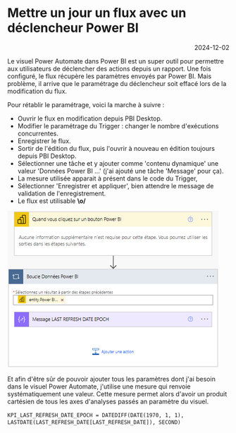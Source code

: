 # Mettre un jour un flux avec un déclencheur Power BI

<p style="text-align: right;">2024-12-02</p>

Le visuel Power Automate dans Power BI est un super outil pour permettre aux utilisateurs de déclencher des actions depuis un rapport. 
Une fois configuré, le flux récupère les paramètres envoyés par Power BI. Mais problème, il arrive que le paramétrage du déclencheur soit effacé lors de la modification du flux.

Pour rétablir le paramétrage, voici la marche à suivre :
 
- Ouvrir le flux en modification depuis PBI Desktop.
- Modifier le paramétrage du Trigger : changer le nombre d'exécutions concurrentes.
- Enregistrer le flux.
- Sortir de l'édition du flux, puis l'ouvrir à nouveau en édition toujours depuis PBI Desktop.
- Sélectionner une tâche et y ajouter comme 'contenu dynamique' une valeur 'Données Power BI ...' (j'ai ajouté une tâche 'Message' pour ça).
- La mesure utilisée apparait à présent dans le code du Trigger, 
- Sélectionner 'Enregistrer et appliquer', bien attendre le message de validation de l'enregistrement.
- Le flux est utilisable **\o/**

![image](/Images/20241202-maj-flux-powerbi/Declencheur-flux.png)

Et afin d'être sûr de pouvoir ajouter tous les paramètres dont j'ai besoin dans le visuel Power Automate, j'utilise une mesure qui renvoie systématiquement une valeur. Cette mesure permet alors d'avoir un produit cartésien de tous les axes d'analyses passés an paramètre du visuel. 
```dax
KPI_LAST_REFRESH_DATE_EPOCH = DATEDIFF(DATE(1970, 1, 1), LASTDATE(LAST_REFRESH_DATE[LAST_REFRESH_DATE]), SECOND)
```